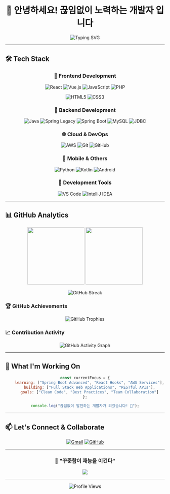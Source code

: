 <div align="center">

# 👋 안녕하세요! 끊임없이 노력하는 개발자 입니다

<img src="https://readme-typing-svg.herokuapp.com?font=Fira+Code&size=22&duration=3000&pause=1000&color=FF6B6B&center=true&vCenter=true&width=500&lines=%F0%9F%9A%80+Full+Stack+Developer;%F0%9F%92%BB+Problem+Solver;%F0%9F%8C%B1+Always+Learning" alt="Typing SVG" />

</div>

---

## 🛠️ **Tech Stack**

<div align="center">

### 🎨 **Frontend Development**
![React](https://img.shields.io/badge/React-20232A?style=for-the-badge&logo=react&logoColor=61DAFB)
![Vue.js](https://img.shields.io/badge/Vue.js-35495E?style=for-the-badge&logo=vue.js&logoColor=4FC08D)
![JavaScript](https://img.shields.io/badge/JavaScript-F7DF1E?style=for-the-badge&logo=javascript&logoColor=black)
![PHP](https://img.shields.io/badge/PHP-777BB4?style=for-the-badge&logo=php&logoColor=white)

![HTML5](https://img.shields.io/badge/HTML5-E34F26?style=for-the-badge&logo=html5&logoColor=white)
![CSS3](https://img.shields.io/badge/CSS3-1572B6?style=for-the-badge&logo=css3&logoColor=white)

### 🔧 **Backend Development**
![Java](https://img.shields.io/badge/Java-ED8B00?style=for-the-badge&logo=openjdk&logoColor=white)
![Spring Legacy](https://img.shields.io/badge/Spring_Legacy-6DB33F?style=for-the-badge&logo=spring&logoColor=white)
![Spring Boot](https://img.shields.io/badge/Spring_Boot-6DB33F?style=for-the-badge&logo=spring-boot&logoColor=white)
![MySQL](https://img.shields.io/badge/MySQL-005C84?style=for-the-badge&logo=mysql&logoColor=white)
![JDBC](https://img.shields.io/badge/JDBC-4479A1?style=for-the-badge&logo=java&logoColor=white)

### 🌐 **Cloud & DevOps**
![AWS](https://img.shields.io/badge/Amazon_AWS-FF9900?style=for-the-badge&logo=amazonaws&logoColor=white)
![Git](https://img.shields.io/badge/GIT-E44C30?style=for-the-badge&logo=git&logoColor=white)
![GitHub](https://img.shields.io/badge/GitHub-100000?style=for-the-badge&logo=github&logoColor=white)

### 📱 **Mobile & Others**
![Python](https://img.shields.io/badge/Python-3776AB?style=for-the-badge&logo=python&logoColor=white)
![Kotlin](https://img.shields.io/badge/Kotlin-0095D5?&style=for-the-badge&logo=kotlin&logoColor=white)
![Android](https://img.shields.io/badge/Android-3DDC84?style=for-the-badge&logo=android&logoColor=white)

### 🔨 **Development Tools**
![VS Code](https://img.shields.io/badge/Visual_Studio_Code-0078D4?style=for-the-badge&logo=visual%20studio%20code&logoColor=white)
![IntelliJ IDEA](https://img.shields.io/badge/IntelliJ_IDEA-000000.svg?style=for-the-badge&logo=intellij-idea&logoColor=white)

</div>

---

## 📊 **GitHub Analytics**

<div align="center">
  
<img height="180em" src="https://github-readme-stats.vercel.app/api?username=JWMin556&show_icons=true&theme=tokyonight&hide_border=true&include_all_commits=true&count_private=true"/>
<img height="180em" src="https://github-readme-stats.vercel.app/api/top-langs/?username=JWMin556&layout=compact&theme=tokyonight&hide_border=true&langs_count=8"/>

</div>

<div align="center">

![GitHub Streak](https://github-readme-streak-stats.herokuapp.com/?user=JWMin556&theme=tokyonight&hide_border=true)

</div>

### 🏆 **GitHub Achievements**
<div align="center">
  
![GitHub Trophies](https://github-profile-trophy.vercel.app/?username=JWMin556&theme=tokyonight&no-frame=true&no-bg=false&margin-w=4&column=7)

</div>

### 📈 **Contribution Activity**
<div align="center">
  
![GitHub Activity Graph](https://github-readme-activity-graph.vercel.app/graph?username=JWMin556&bg_color=1a1b27&color=70a5fd&line=70a5fd&point=ffffff&hide_border=true)

</div>

---

## 🚀 **What I'm Working On**

<div align="center">

```javascript
const currentFocus = {
    learning: ["Spring Boot Advanced", "React Hooks", "AWS Services"],
    building: ["Full Stack Web Applications", "RESTful APIs"],
    goals: ["Clean Code", "Best Practices", "Team Collaboration"]
};

console.log("끊임없이 발전하는 개발자가 되겠습니다! 🚀");
```

</div>

---

## 📫 **Let's Connect & Collaborate**

<div align="center">

[![Gmail](https://img.shields.io/badge/Gmail-D14836?style=for-the-badge&logo=gmail&logoColor=white)](mailto:min981626@gmail.com)
[![GitHub](https://img.shields.io/badge/GitHub-100000?style=for-the-badge&logo=github&logoColor=white)](https://github.com/JWMin556)

</div>

---

<div align="center">

### 💭 **"꾸준함이 재능을 이긴다"** 

<img src="https://quotes-github-readme.vercel.app/api?type=horizontal&theme=tokyonight" />

---

![Profile Views](https://komarev.com/ghpvc/?username=JWMin556&color=70a5fd&style=for-the-badge&label=VISITORS)

</div>
